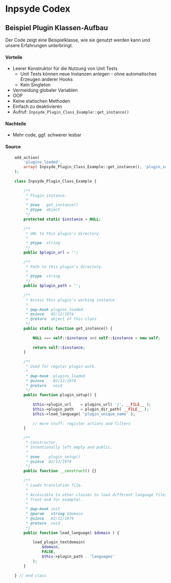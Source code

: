 # Inpsyde Codex

## Beispiel Plugin Klassen-Aufbau
Der Code zeigt eine Beispielklasse, wie sie genutzt werden kann und unsere Erfahrungen unterbringt.

#### Vorteile
 * Leerer Konstruktor für die Nutzung von Unit Tests
	* Unit Tests können neue Instanzen anlegen - ohne automatisches Erzeugen anderer Hooks
	* Kein Singleton
 * Vermeidung globaler Variablen
 * OOP 
 * Keine statischen Methoden
 * Einfach zu deaktivieren
 * Aufruf: `Inpsyde_Plugin_Class_Example::get_instance()`

#### Nachteile
 * Mehr code, ggf. schwerer lesbar

#### Source
```php
	add_action( 
		'plugins_loaded',
		array( Inpsyde_Plugin_Class_Example::get_instance(), 'plugin_setup' )
	);
	 
	class Inpsyde_Plugin_Class_Example {
	
		/**
		 * Plugin instance.
		 *
		 * @see   get_instance()
		 * @type  object
		 */
		protected static $instance = NULL;
	
		/**
		 * URL to this plugin's directory.
		 *
		 * @type  string
		 */
		public $plugin_url = '';
	
		/**
		 * Path to this plugin's directory.
		 *
		 * @type  string
		 */
		public $plugin_path = '';
	
		/**
		 * Access this plugin’s working instance
		 *
		 * @wp-hook plugins_loaded
		 * @since   02/12/1974
		 * @return  object of this class
		 */
		public static function get_instance() {
		
			NULL === self::$instance and self::$instance = new self;
		
			return self::$instance;
		}
	
		/**
		 * Used for regular plugin work.
		 *
		 * @wp-hook  plugins_loaded
		 * @since    02/12/1974
		 * @return   void
		 */
		public function plugin_setup() {
		
			$this->plugin_url    = plugins_url( '/', __FILE__ );
			$this->plugin_path   = plugin_dir_path( __FILE__ );
			$this->load_language( 'plugin_unique_name' );
		
			// more stuff: register actions and filters
		}
	
		/**
		 * Constructor.
		 * Intentionally left empty and public.
		 *
		 * @see    plugin_setup()
		 * @since  02/12/1974
		 */
		public function __construct() {}
	
		/**
		 * Loads translation file.
		 *
		 * Accessible to other classes to load different language files (admin and
		 * front-end for example).
		 *
		 * @wp-hook init
		 * @param   string $domain
		 * @since   02/12/1974
		 * @return  void
		 */
		public function load_language( $domain ) {
		
			load_plugin_textdomain(
				$domain,
				FALSE,
				$this->plugin_path . 'languages'
			);
		}
	
	} // end class
```
